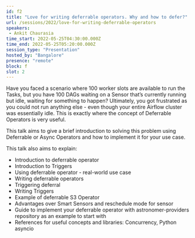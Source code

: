 ```yaml
---
id: f2
title: "Love for writing deferrable operators. Why and how to defer?"
url: /sessions/2022/love-for-writing-deferrable-operators
speakers:
 - Ankit Chaurasia
time_start: 2022-05-25T04:30:00.000Z
time_end: 2022-05-25T05:20:00.000Z
session_type: "Presentation"
hosted_by: "Bangalore"
presence: "remote"
block: f
slot: 2
---
```


Have you faced a scenario where 100 worker slots are available to run the Tasks, but you have 100 DAGs waiting on a Sensor that’s currently running but idle, waiting for something to happen? Ultimately, you got frustrated as you could not run anything else - even though your entire Airflow cluster was essentially idle. This is exactly where the concept of Deferrable Operators is very useful. 

This talk aims to give a brief introduction to solving this problem using Deferrable or Async Operators and how to implement it for your use case.
  
This talk also aims to explain: 
  * Introduction to deferrable operator
  * Introduction to Triggers
  * Using deferrable operator - real-world use case
  * Writing deferrable operators
  * Triggering deferral
  * Writing Triggers
  * Example of deferrable S3 Operator
  * Advantages over Smart Sensors and reschedule mode for sensor
  * Guide to implement your deferrable operator with astronomer-providers repository as an example to start with
  * References for useful concepts and libraries: Concurrency, Python asyncio

  